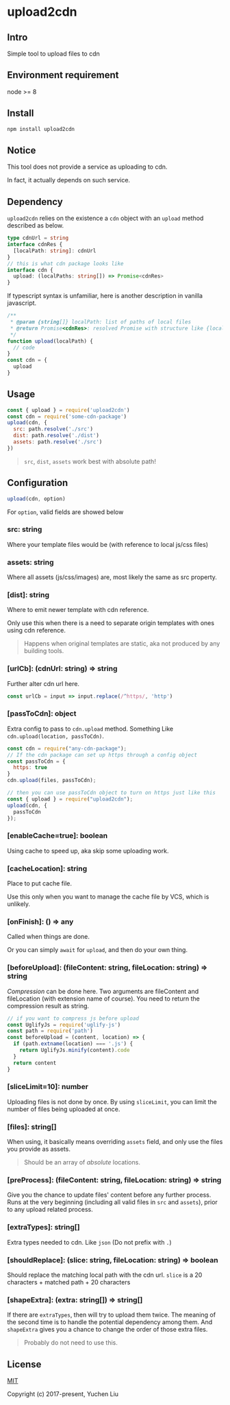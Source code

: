 # upload2cdn

## Intro

Simple tool to upload files to cdn

## Environment requirement

node >= 8

## Install

```bash
npm install upload2cdn
```

## Notice

This tool does not provide a service as uploading to cdn.

In fact, it actually depends on such service.

## Dependency

`upload2cdn` relies on the existence a `cdn` object with an `upload` method described as below.

```typescript
type cdnUrl = string
interface cdnRes {
  [localPath: string]: cdnUrl
}
// this is what cdn package looks like
interface cdn {
  upload: (localPaths: string[]) => Promise<cdnRes>
}
```

If typescript syntax is unfamiliar, here is another description in vanilla javascript.

```js
/**
 * @param {string[]} localPath: list of paths of local files
 * @return Promise<cdnRes>: resolved Promise with structure like {localPath: cdnUrl}
 */
function upload(localPath) {
  // code
}
const cdn = {
  upload
}
```

## Usage

```js
const { upload } = require('upload2cdn')
const cdn = require('some-cdn-package')
upload(cdn, {
  src: path.resolve('./src')
  dist: path.resolve('./dist')
  assets: path.resolve('./src')
})
```

> `src`, `dist`, `assets` work best with absolute path!

## Configuration

```js
upload(cdn, option)
```

For `option`, valid fields are showed below

### src: string

Where your template files would be (with reference to local js/css files)

### assets: string

Where all assets (js/css/images) are, most likely the same as src property.

### [dist]: string

Where to emit newer template with cdn reference.

Only use this when there is a need to separate origin templates with ones using cdn reference.

> Happens when original templates are static, aka not produced by any building tools.

### [urlCb]: (cdnUrl: string) => string

Further alter cdn url here.

```js
const urlCb = input => input.replace(/^https/, 'http')
```

### [passToCdn]: object

Extra config to pass to `cdn.upload` method. Something Like `cdn.upload(location, passToCdn)`.

```js
const cdn = require("any-cdn-package");
// If the cdn package can set up https through a config object
const passToCdn = {
  https: true
}
cdn.upload(files, passToCdn);

// then you can use passToCdn object to turn on https just like this
const { upload } = require("upload2cdn");
upload(cdn, {
  passToCdn
});
```

### [enableCache=true]: boolean

Using cache to speed up, aka skip some uploading work.

### [cacheLocation]: string

Place to put cache file.

Use this only when you want to manage the cache file by VCS, which is unlikely.

### [onFinish]: () => any

Called when things are done.

Or you can simply `await` for `upload`, and then do your own thing.

### [beforeUpload]: (fileContent: string, fileLocation: string) => string

_Compression_ can be done here. Two arguments are fileContent and fileLocation (with extension name of course). You need to return the compression result as string.

```js
// if you want to compress js before upload
const UglifyJs = require('uglify-js')
const path = require('path')
const beforeUpload = (content, location) => {
  if (path.extname(location) === '.js') {
    return UglifyJs.minify(content).code
  }
  return content
}
```

### [sliceLimit=10]: number

Uploading files is not done by once. By using `sliceLimit`, you can limit the number of files being uploaded at once.

### [files]: string[]

When using, it basically means overriding `assets` field, and only use the files you provide as assets.

> Should be an array of _absolute_ locations.

### [preProcess]: (fileContent: string, fileLocation: string) => string

Give you the chance to update files' content before any further process.
Runs at the very beginning (including all valid files in `src` and `assets`), prior to any upload related process.

### [extraTypes]: string[]

Extra types needed to cdn. Like `json` (Do not prefix with `.`)

### [shouldReplace]: (slice: string, fileLocation: string) => boolean

Should replace the matching local path with the cdn url.
`slice` is a 20 characters + matched path + 20 characters

### [shapeExtra]: (extra: string[]) => string[]

If there are `extraTypes`, then will try to upload them twice.
The meaning of the second time is to handle the potential dependency among them.
And `shapeExtra` gives you a chance to change the order of those extra files.

> Probably do not need to use this.

## License

[MIT](http://opensource.org/licenses/MIT)

Copyright (c) 2017-present, Yuchen Liu

